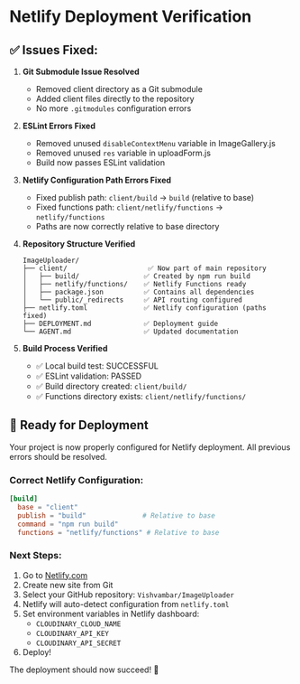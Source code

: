 # Netlify Deployment Verification

## ✅ Issues Fixed:

1. **Git Submodule Issue Resolved**
   - Removed client directory as a Git submodule
   - Added client files directly to the repository
   - No more `.gitmodules` configuration errors

2. **ESLint Errors Fixed**
   - Removed unused `disableContextMenu` variable in ImageGallery.js
   - Removed unused `res` variable in uploadForm.js
   - Build now passes ESLint validation

3. **Netlify Configuration Path Errors Fixed**
   - Fixed publish path: `client/build` → `build` (relative to base)
   - Fixed functions path: `client/netlify/functions` → `netlify/functions`
   - Paths are now correctly relative to base directory

4. **Repository Structure Verified**
   ```
   ImageUploader/
   ├── client/                    ✅ Now part of main repository
   │   ├── build/                ✅ Created by npm run build
   │   ├── netlify/functions/    ✅ Netlify Functions ready
   │   ├── package.json          ✅ Contains all dependencies
   │   └── public/_redirects     ✅ API routing configured
   ├── netlify.toml              ✅ Netlify configuration (paths fixed)
   ├── DEPLOYMENT.md             ✅ Deployment guide
   └── AGENT.md                  ✅ Updated documentation
   ```

5. **Build Process Verified**
   - ✅ Local build test: SUCCESSFUL
   - ✅ ESLint validation: PASSED
   - ✅ Build directory created: `client/build/`
   - ✅ Functions directory exists: `client/netlify/functions/`

## 🚀 Ready for Deployment

Your project is now properly configured for Netlify deployment. All previous errors should be resolved.

### Correct Netlify Configuration:
```toml
[build]
  base = "client"
  publish = "build"              # Relative to base
  command = "npm run build"
  functions = "netlify/functions" # Relative to base
```

### Next Steps:
1. Go to [Netlify.com](https://netlify.com)
2. Create new site from Git
3. Select your GitHub repository: `Vishvambar/ImageUploader`
4. Netlify will auto-detect configuration from `netlify.toml`
5. Set environment variables in Netlify dashboard:
   - `CLOUDINARY_CLOUD_NAME`
   - `CLOUDINARY_API_KEY` 
   - `CLOUDINARY_API_SECRET`
6. Deploy!

The deployment should now succeed! 🎉

